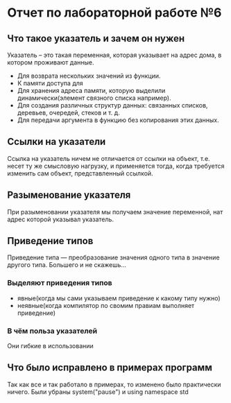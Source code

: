 # Отчет по лабораторной работе №6

## Что такое указатель и зачем он нужен

Указатель – это такая переменная, которая указывает на адрес дома, в котором проживают данные.

+ Для возврата нескольких значений из функции.
+ К памяти доступа для
+ Для хранения адреса памяти, которую выделили динамически(элемент связного списка например).
+ Для создания различных структур данных: связанных списков, деревьев, очередей, стеков и т. д.
+ Для передачи аргумента в функцию без копирования этих данных.

## Ссылки на указатели

Ссылка на указатель ничем не отличается от ссылки на объект, т.е. несет ту же смысловую нагрузку, и применяется тогда, когда требуется изменить сам объект, представленный ссылкой.

## Разыменование указателя

При разыменовании указателя мы получаем значение переменной, нат адрес которой указывал указатель.

## Приведение типов

Приведение типа — преобразование значения одного типа в значение другого типа. Большего и не скажешь...

### Выделяют приведения типов

+ явные(когда мы сами указываем приведение к какому типу нужно)
+ неявные(когда компилятор по свомим правиам выполняет приведение)

### В чём польза указателей

Они гибкие в использовании
  
## Что было исправлено в примерах программ

Так как все и так работало в примерах, то изменено было практически ничего.
Были убраны system("pause") и using namespace std
